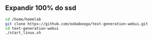 ## Expandir 100% do ssd

```bash
cd /home/homelab
git clone https://github.com/oobabooga/text-generation-webui.git
cd text-generation-webui
./start_linux.sh

```

